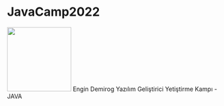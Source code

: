 # JavaCamp2022
<img src="https://stickershop.line-scdn.net/stickershop/v1/product/1421377/LINEStorePC/main.png;compress=true" height="150" width="150" >
Engin Demirog Yazılım Geliştirici Yetiştirme Kampı - JAVA 



